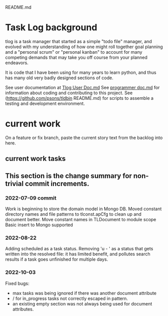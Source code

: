 README.md
# Task Log background
tlog is a task manager that started as a simple "todo file" manager, and evolved 
with my understanding of how one might roll together goal planning and a "personal scrum"
or "personal kanban" to account for many competing demands that may take you off course
from your planned endeavors.

It is code that I have been using for many years to learn python, and thus has many old 
very badly designed sections of code.

See user documentation at [Tlog User Doc.md](docs/Tlog%20User%20Doc.md)
See [programmer doc.md](docs/programmer%20doc.md) for information about coding and contributing to this project.
See (https://github.com/psons/tldbin README.md) for scripts to assemble a testing and
development environment.

# current work
On a feature or fix branch, paste the current story text 
from the backlog into here.

## current work tasks

## This section is the change summary for non-trivial commit increments.
### 2022-07-09 commit
Work is beginning to store the domain model in Mongo DB.
Moved constant directory names and file patterns to tlconst.apCfg to clean up and document better.
Move constant names in TLDocument to module scope
Basic insert to Mongo supported

### 2022-08-22
Adding scheduled as a task status.
Removing 'u - ' as a status that gets written into the resolved file: it has limited benefit, 
    and pollutes search results if a task goes unfinished for multiple days.

### 2022-10-03
Fixed bugs:
  - max tasks was being ignored if there was another document attribute
  - / for in_progress tasks not correctly escaped in pattern.
  - an existing empty section was not always being used for document attributes. 